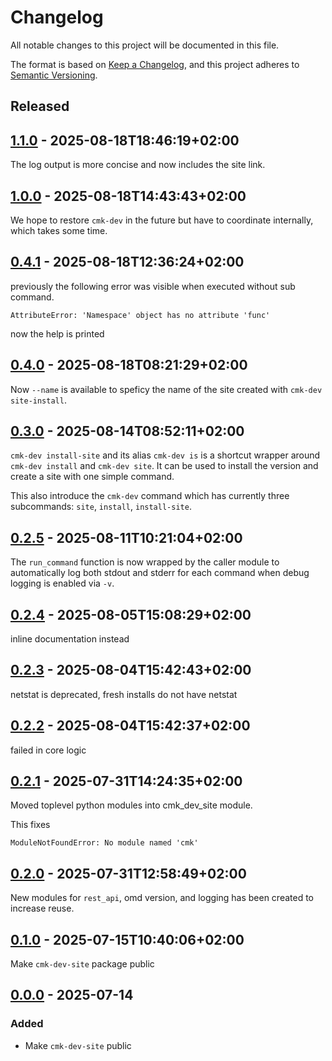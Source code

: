 # Changelog
All notable changes to this project will be documented in this file.

The format is based on [Keep a Changelog](https://keepachangelog.com/en/1.0.0/),
and this project adheres to [Semantic Versioning](https://semver.org/spec/v2.0.0.html).

<!--
## [x.y.z] - yyyy-mm-dd
### Added
### Changed
### Removed
### Fixed
-->
<!--
RegEx for release version from file
r"^\#\# \[\d{1,}[.]\d{1,}[.]\d{1,}\] \- \d{4}\-\d{2}-\d{2}$"
-->

## Released
## [1.1.0] - 2025-08-18T18:46:19+02:00
<!-- meta = {'type': 'feature', 'scope': ['all'], 'affected': ['all']} -->

The log output is more concise and now includes the site link.

[1.1.0]: https://review.lan.tribe29.com/gitweb?p=checkmk_dev_tools.git;a=tag;h=refs/tags//1.1.0

## [1.0.0] - 2025-08-18T14:43:43+02:00
<!-- meta = {'type': 'breaking', 'scope': ['all'], 'affected': ['all']} -->

We hope to restore `cmk-dev` in the future but have to coordinate
internally, which takes some time.

[1.0.0]: https://review.lan.tribe29.com/gitweb?p=checkmk_dev_tools.git;a=tag;h=refs/tags//1.0.0

## [0.4.1] - 2025-08-18T12:36:24+02:00
<!-- meta = {'type': 'bugfix', 'scope': ['all'], 'affected': ['all']} -->

previously the following error was visible when executed without sub command.

```
AttributeError: 'Namespace' object has no attribute 'func'
```

now the help is printed

[0.4.1]: https://review.lan.tribe29.com/gitweb?p=checkmk_dev_tools.git;a=tag;h=refs/tags//0.4.1

## [0.4.0] - 2025-08-18T08:21:29+02:00
<!-- meta = {'type': 'feature', 'scope': ['all'], 'affected': ['all']} -->

Now `--name` is available to speficy the name of the site created with
`cmk-dev site-install`.

[0.4.0]: https://review.lan.tribe29.com/gitweb?p=checkmk_dev_tools.git;a=tag;h=refs/tags//0.4.0

## [0.3.0] - 2025-08-14T08:52:11+02:00
<!-- meta = {'type': 'feature', 'scope': ['all'], 'affected': ['all']} -->

`cmk-dev install-site` and its alias `cmk-dev is` is a shortcut wrapper around
`cmk-dev install` and `cmk-dev site`. It can be used to install the version and
create a site with one simple command.

This also introduce the `cmk-dev` command which has currently three
subcommands: `site`, `install`, `install-site`.

[0.3.0]: https://review.lan.tribe29.com/gitweb?p=checkmk_dev_tools.git;a=tag;h=refs/tags//0.3.0

## [0.2.5] - 2025-08-11T10:21:04+02:00
<!-- meta = {'type': 'bugfix', 'scope': ['all'], 'affected': ['all']} -->

The `run_command` function is now wrapped by the caller module to automatically log both stdout and stderr for each command when debug logging is enabled via `-v`.

[0.2.5]: https://review.lan.tribe29.com/gitweb?p=checkmk_dev_tools.git;a=tag;h=refs/tags//0.2.5

## [0.2.4] - 2025-08-05T15:08:29+02:00
<!-- meta = {'type': 'bugfix', 'scope': ['internal'], 'affected': ['all']} -->

inline documentation instead

[0.2.4]: https://review.lan.tribe29.com/gitweb?p=checkmk_dev_tools.git;a=tag;h=refs/tags//0.2.4

## [0.2.3] - 2025-08-04T15:42:43+02:00
<!-- meta = {'type': 'bugfix', 'scope': ['internal'], 'affected': ['all']} -->

netstat is deprecated, fresh installs do not have netstat

[0.2.3]: https://review.lan.tribe29.com/gitweb?p=checkmk_dev_tools.git;a=tag;h=refs/tags//0.2.3

## [0.2.2] - 2025-08-04T15:42:37+02:00
<!-- meta = {'type': 'bugfix', 'scope': ['internal'], 'affected': ['all']} -->

failed in core logic

[0.2.2]: https://review.lan.tribe29.com/gitweb?p=checkmk_dev_tools.git;a=tag;h=refs/tags//0.2.2

## [0.2.1] - 2025-07-31T14:24:35+02:00
<!-- meta = {'type': 'bugfix', 'scope': ['internal'], 'affected': ['all']} -->

Moved toplevel python modules into cmk_dev_site module.

This fixes

```
ModuleNotFoundError: No module named 'cmk'
```

[0.2.1]: https://review.lan.tribe29.com/gitweb?p=checkmk_dev_tools.git;a=tag;h=refs/tags//0.2.1

## [0.2.0] - 2025-07-31T12:58:49+02:00
<!-- meta = {'type': 'feature', 'scope': ['internal'], 'affected': ['all']} -->

New modules for `rest_api`, omd version, and logging has been created to increase reuse.

[0.2.0]: https://review.lan.tribe29.com/gitweb?p=checkmk_dev_tools.git;a=tag;h=refs/tags//0.2.0

## [0.1.0] - 2025-07-15T10:40:06+02:00
<!-- meta = {'type': 'feature', 'scope': ['all'], 'affected': ['all']} -->

Make `cmk-dev-site` package public

[0.1.0]: https://review.lan.tribe29.com/gitweb?p=checkmk_dev_tools.git;a=tag;h=refs/tags//0.1.0

## [0.0.0] - 2025-07-14
### Added
- Make `cmk-dev-site` public

[0.0.0]: https://review.lan.tribe29.com/gitweb?p=cmk-dev-site.git;a=tag;h=refs/tags/0.0.0
